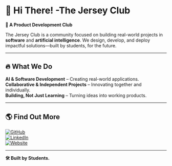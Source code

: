 # 🎽 Hi There! -The Jersey Club  

**🚀 A Product Development Club**  

The Jersey Club is a community focused on building real-world projects in **software** and **artificial intelligence**. We design, develop, and deploy impactful solutions—built by students, for the future.  

---

## 🔥 What We Do  
 **AI & Software Development** – Creating real-world applications.  
 **Collaborative & Independent Projects** – Innovating together and individually.  
 **Building, Not Just Learning** – Turning ideas into working products.  

---

## 🌎 Find Out More  

[![GitHub](https://img.shields.io/badge/GitHub-%23181717.svg?&style=for-the-badge&logo=github&logoColor=white)](https://github.com/TheJerseyClub)  
[![LinkedIn](https://img.shields.io/badge/LinkedIn-%230077B5.svg?&style=for-the-badge&logo=linkedin&logoColor=white)](#)  
[![Website](https://img.shields.io/badge/Website-Coming_Soon-%23f7df1e?&style=for-the-badge)](#)  

---

**🛠️ Built by Students.**  

